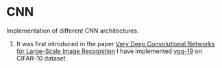 # CNN
Implementation of different CNN architectures.

1. It was first introduced in the paper [Very Deep Convolutional Networks for Large-Scale Image Recognition](https://arxiv.org/abs/1409.1556) I have implemented [vgg-19](https://github.com/Wajahat-AliKhan/CNN/blob/main/vgg_19.py) on CIFAR-10 dataset.

